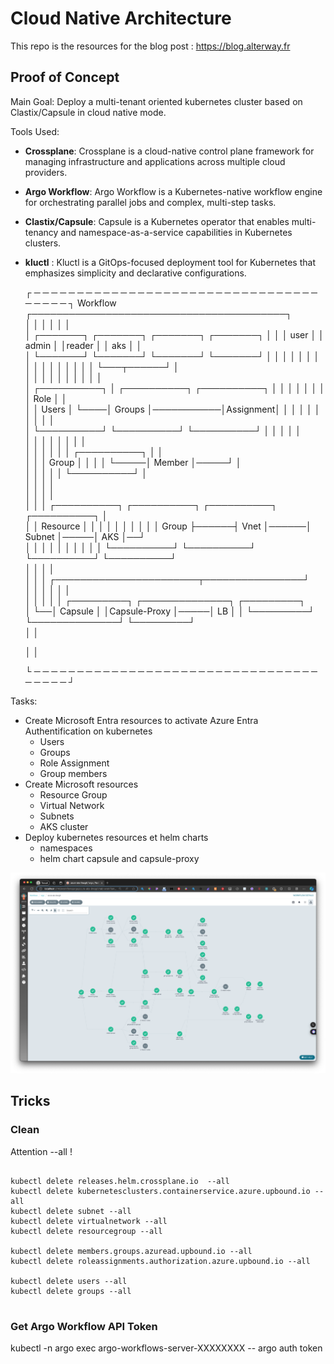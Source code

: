 # Cloud Native Architecture

This repo is the resources for the blog post : https://blog.alterway.fr

## Proof of Concept

Main Goal: Deploy a multi-tenant oriented kubernetes cluster based on Clastix/Capsule in cloud native mode.

Tools Used: 
- **Crossplane**: Crossplane is a cloud-native control plane framework for managing infrastructure and applications across multiple cloud providers.
- **Argo Workflow**: Argo Workflow is a Kubernetes-native workflow engine for orchestrating parallel jobs and complex, multi-step tasks.
- **Clastix/Capsule**: Capsule is a Kubernetes operator that enables multi-tenancy and namespace-as-a-service capabilities in Kubernetes clusters.
- **kluctl** : Kluctl is a GitOps-focused deployment tool for Kubernetes that emphasizes simplicity and declarative configurations.

  ┌ ─ ─ ─ ─ ─ ─ ─ ─ ─ ─ ─ ─ ─ ─ ─ ─ ─ ─ ─ ─ ─ ─ ─ ─ ─ ─ ─ ─ ─ ─ ─ ─ ─ ─ ─ ─ ─ ─ ┐
   Workflow                      ┌─────────────────────────────────────────┐     
  │                              │                                         │    │
                                 │                                         │     
  │               ┌───────┐  ┌───────┐           ┌───────┐ ┌───────┐       │    │
                  │ user  │  │ admin │           │reader │ │  aks  │       │     
  │               └───────┘  └───────┘           └───────┘ └───────┘       │    │
                      │          │                  │          │           │     
  │                   │          │                  │          │           │    │
                      │          │                  └───┬──────┘           │     
  │                   │          │                      │                  │    │
                      │          │                      │                  │     
  │ ┌──────────┐      │    ┌──────────┐           ┌──────────┐             │    │
    │          │      │    │          │           │   Role   │             │     
  │ │  Users   │      └────│  Groups  │───────────│Assignment│             │    │
    │          │           │          │           │          │             │     
  │ └──────────┘           └──────────┘           └──────────┘             │    │
          │                      │                                         │     
  │       │                      │                                         │    │
          │                      │                                         │     
  │       │                      │                                         │    │
          │     ┌──────────┐     │                                         │     
  │       │     │  Group   │     │                                         │    │
          └─────│  Member  │─────┘                                         │     
  │             │          │                                               │    │
                └──────────┘                                               │     
  │                                                                        │    │
                                                                           │     
  │                                                                        │    │
                                                                           │     
  │                                                                        │    │
        ┌──────────┐      ┌──────────┐      ┌──────────┐     ┌──────────┐  │     
  │     │ Resource │      │          │      │          │     │          │  │    │
        │  Group   ├──────┤   Vnet   │──────│  Subnet  │─────│   AKS    │──┘     
  │     │          │      │          │      │          │     │          │       │
        └──────────┘      └──────────┘      └──────────┘     └──────────┘        
  │                                                                │            │
                                                                   │             
  │                                                                │            │
                          ┌───────────────────────┬────────────────┘             
  │                       │                       │                             │
                          │                       │                              
  │                       │                       │                             │
                          │  ┌─────────┐  ┌──────────────┐     ┌─────────┐       
  │                       └──│ Capsule │  │Capsule-Proxy │─────│   LB    │      │
                             └─────────┘  └──────────────┘     └─────────┘       
  │                                                                             │
                                                                                 
  │                                                                             │
                                                                                 
  └ ─ ─ ─ ─ ─ ─ ─ ─ ─ ─ ─ ─ ─ ─ ─ ─ ─ ─ ─ ─ ─ ─ ─ ─ ─ ─ ─ ─ ─ ─ ─ ─ ─ ─ ─ ─ ─ ─ ┘


Tasks: 

- Create Microsoft Entra resources to activate Azure Entra Authentification on kubernetes
  - Users
  - Groups
  - Role Assignment
  - Group members
- Create Microsoft resources
  - Resource Group
  - Virtual Network
  - Subnets
  - AKS cluster 
- Deploy kubernetes resources et helm charts
  - namespaces
  - helm chart capsule and capsule-proxy

![argo wf](media/wf.png)


## Tricks

### Clean

Attention --all !

```

kubectl delete releases.helm.crossplane.io  --all
kubectl delete kubernetesclusters.containerservice.azure.upbound.io --all
kubectl delete subnet --all
kubectl delete virtualnetwork --all
kubectl delete resourcegroup --all

kubectl delete members.groups.azuread.upbound.io --all
kubectl delete roleassignments.authorization.azure.upbound.io --all

kubectl delete users --all
kubectl delete groups --all


```

### Get Argo Workflow API Token

kubectl -n argo exec argo-workflows-server-XXXXXXXX -- argo auth token